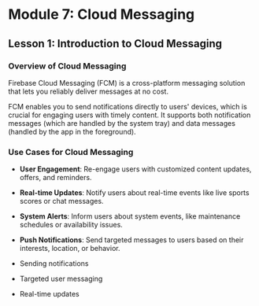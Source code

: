 
# Module 7: Cloud Messaging

## Lesson 1: Introduction to Cloud Messaging

### Overview of Cloud Messaging

Firebase Cloud Messaging (FCM) is a cross-platform messaging solution that lets you reliably deliver messages at no cost.

FCM enables you to send notifications directly to users' devices, which is crucial for engaging users with timely content. It supports both notification messages (which are handled by the system tray) and data messages (handled by the app in the foreground).

### Use Cases for Cloud Messaging

- **User Engagement**: Re-engage users with customized content updates, offers, and reminders.
- **Real-time Updates**: Notify users about real-time events like live sports scores or chat messages.
- **System Alerts**: Inform users about system events, like maintenance schedules or availability issues.
- **Push Notifications**: Send targeted messages to users based on their interests, location, or behavior.

- Sending notifications
- Targeted user messaging
- Real-time updates

